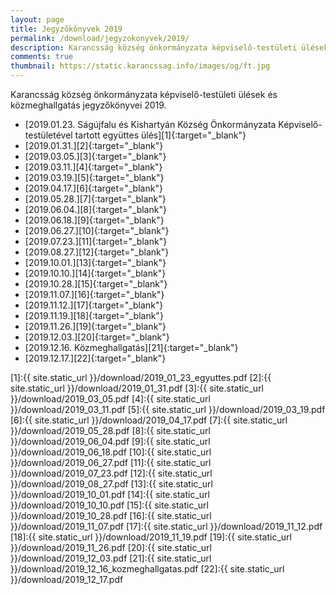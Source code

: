 ```yaml
---
layout: page
title: Jegyzőkönyvek 2019
permalink: /download/jegyzokonyvek/2019/
description: Karancsság község önkormányzata képviselő-testületi ülések és közmeghallgatás jegyzőkönyvei 2019.
comments: true
thumbnail: https://static.karancssag.info/images/og/ft.jpg
---
```


Karancsság község önkormányzata képviselő-testületi ülések és közmeghallgatás jegyzőkönyvei 2019.

+ [2019.01.23. Ságújfalu és Kishartyán Község Önkormányzata Képviselő-testületével tartott együttes ülés][1]{:target="_blank"}
+ [2019.01.31.][2]{:target="_blank"}
+ [2019.03.05.][3]{:target="_blank"}
+ [2019.03.11.][4]{:target="_blank"}
+ [2019.03.19.][5]{:target="_blank"}
+ [2019.04.17.][6]{:target="_blank"}
+ [2019.05.28.][7]{:target="_blank"}
+ [2019.06.04.][8]{:target="_blank"}
+ [2019.06.18.][9]{:target="_blank"}
+ [2019.06.27.][10]{:target="_blank"}
+ [2019.07.23.][11]{:target="_blank"}
+ [2019.08.27.][12]{:target="_blank"}
+ [2019.10.01.][13]{:target="_blank"}
+ [2019.10.10.][14]{:target="_blank"}
+ [2019.10.28.][15]{:target="_blank"}
+ [2019.11.07.][16]{:target="_blank"}
+ [2019.11.12.][17]{:target="_blank"}
+ [2019.11.19.][18]{:target="_blank"}
+ [2019.11.26.][19]{:target="_blank"}
+ [2019.12.03.][20]{:target="_blank"}
+ [2019.12.16. Közmeghallgatás][21]{:target="_blank"}
+ [2019.12.17.][22]{:target="_blank"}

[1]:{{ site.static_url }}/download/2019_01_23_egyuttes.pdf
[2]:{{ site.static_url }}/download/2019_01_31.pdf
[3]:{{ site.static_url }}/download/2019_03_05.pdf
[4]:{{ site.static_url }}/download/2019_03_11.pdf
[5]:{{ site.static_url }}/download/2019_03_19.pdf
[6]:{{ site.static_url }}/download/2019_04_17.pdf
[7]:{{ site.static_url }}/download/2019_05_28.pdf
[8]:{{ site.static_url }}/download/2019_06_04.pdf
[9]:{{ site.static_url }}/download/2019_06_18.pdf
[10]:{{ site.static_url }}/download/2019_06_27.pdf
[11]:{{ site.static_url }}/download/2019_07_23.pdf
[12]:{{ site.static_url }}/download/2019_08_27.pdf
[13]:{{ site.static_url }}/download/2019_10_01.pdf
[14]:{{ site.static_url }}/download/2019_10_10.pdf
[15]:{{ site.static_url }}/download/2019_10_28.pdf
[16]:{{ site.static_url }}/download/2019_11_07.pdf
[17]:{{ site.static_url }}/download/2019_11_12.pdf
[18]:{{ site.static_url }}/download/2019_11_19.pdf
[19]:{{ site.static_url }}/download/2019_11_26.pdf
[20]:{{ site.static_url }}/download/2019_12_03.pdf
[21]:{{ site.static_url }}/download/2019_12_16_kozmeghallgatas.pdf
[22]:{{ site.static_url }}/download/2019_12_17.pdf